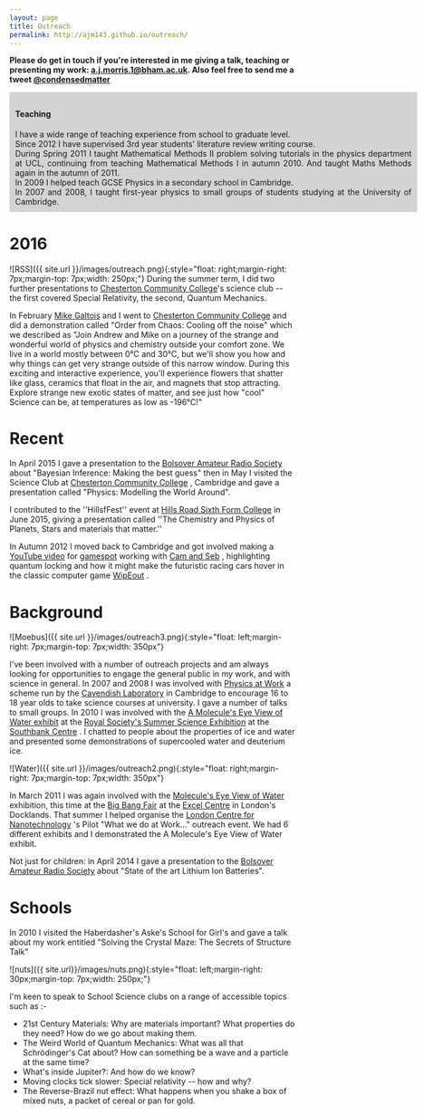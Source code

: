 ```yaml
---
layout: page
title: Outreach
permalink: http://ajm143.github.io/outreach/
---
```

**Please do get in touch if you're interested in me giving a talk, teaching or presenting my work: a.j.morris.1@bham.ac.uk. Also feel free to send me a tweet [@condensedmatter](https://twitter.com/condensedmatter?lang=en)**


<div style="float: center; background: lightgrey; width: 700px;border: 10px solid lightgrey;text-align: justify" >
<h4>Teaching</h4>
I have a wide range of teaching experience from school to graduate level. <br>
Since 2012 I have supervised 3rd year students' literature review writing course. <br>
During Spring 2011 I taught Mathematical Methods II problem solving tutorials in the physics department at UCL, continuing from teaching Mathematical Methods I in autumn 2010. And taught Maths Methods again in the autumn of 2011. <br>
In 2009 I helped teach GCSE Physics in a secondary school in Cambridge. <br>
In 2007 and 2008, I taught first-year physics to small groups of students studying at the University of Cambridge.  <br>
</div>

# 2016
![RSS]({{ site.url }}/images/outreach.png){:style="float: right;margin-right: 7px;margin-top: 7px;width: 250px;"}
During the summer term, I did two further presentations to [Chesterton Community College](http://chestertoncc.net/)'s science club -- the first covered Special Relativity, the second, Quantum Mechanics. 

In February [Mike Galtois](http://www.michaelgaultois.com/)  and I went to [Chesterton Community College](http://chestertoncc.net/) and did a demonstration called "Order from Chaos: Cooling off the noise" which we described as "Join Andrew and Mike on a journey of the strange and wonderful world of physics and chemistry outside your comfort zone. We live in a world mostly between 0°C and 30°C, but we'll show you how and why things can get very strange outside of this narrow window. During this exciting and interactive experience, you'll experience flowers that shatter like glass, ceramics that float in the air, and magnets that stop attracting. Explore strange new exotic states of matter, and see just how "cool" Science can be, at temperatures as low as -196°C!"

# Recent

In April 2015 I gave a presentation to the [Bolsover Amateur Radio Society](http://www.g4rsb.org.uk/)  about "Bayesian Inference: Making the best guess" then in May I visited the Science Club at [Chesterton Community College](http://chestertoncc.net/) , Cambridge and gave a presentation called "Physics: Modelling the World Around".

I contributed to the ''HillsfFest'' event at [Hills Road Sixth Form College](http://www.hillsroad.ac.uk/)  in June 2015, giving a presentation called ''The Chemistry and Physics of Planets, Stars and materials that matter.''

In Autumn 2012 I moved back to Cambridge and got involved making a [YouTube video](https://www.youtube.com/watch?v=6RzrfhIgyH4)  for [gamespot](http://www.gamespot.com/)  working with [Cam and Seb](https://www.youtube.com/channel/UCzL1QebGETNoRIOCu-GC0Ew) , highlighting quantum locking and how it might make the futuristic racing cars hover in the classic computer game [WipEout](https://www.playstation.com/en-gb/) .

# Background

![Moebus]({{ site.url }}/images/outreach3.png){:style="float: left;margin-right: 7px;margin-top: 7px;width: 350px"}


I've been involved with a number of outreach projects and am always looking for opportunities to engage the general public in my work, and with science in general. In 2007 and 2008 I was involved with [Physics at Work](http://outreach.phy.cam.ac.uk/programme/physicsatwork)  a scheme run by the [Cavendish Laboratory](http://www.phy.cam.ac.uk/)  in Cambridge to encourage 16 to 18 year olds to take science courses at university. I gave a number of talks to small groups. In 2010 I was involved with the [A Molecule's Eye View of Water exhibit](http://www.chem.ucl.ac.uk/ice/outreach.html)  at the [Royal Society's Summer Science Exhibition](http://sse.royalsociety.org)  at the [Southbank Centre](http://www.southbankcentre.co.uk/) . I chatted to people about the properties of ice and water and presented some demonstrations of supercooled water and deuterium ice.

![Water]({{ site.url }}/images/outreach2.png){:style="float: right;margin-right: 7px;margin-top: 7px;width: 350px"}

In March 2011 I was again involved with the [Molecule's Eye View of Water](http://www.chem.ucl.ac.uk/ice/outreach.html)  exhibition, this time at the [Big Bang Fair](https://www.thebigbangfair.co.uk/)  at the [Excel Centre](http://www.excel-london.co.uk/)  in London's Docklands. That summer I helped organise the [London Centre for Nanotechnology](https://www.london-nano.com/) 's Pilot "What we do at Work..." outreach event. We had 6 different exhibits and I demonstrated the A Molecule's Eye View of Water exhibit.

Not just for children: in April 2014 I gave a presentation to the [Bolsover Amateur Radio Society](http://www.g4rsb.org.uk/)  about "State of the art Lithium Ion Batteries".

# Schools

In 2010 I visited the Haberdasher's Aske's School for Girl's and gave a talk about my work entitled "Solving the Crystal Maze: The Secrets of Structure Talk"

![nuts]({{ site.url}}/images/nuts.png){:style="float: left;margin-right: 30px;margin-top: 7px;width: 250px;"}

I'm keen to speak to School Science clubs on a range of accessible topics such as :-

* 21st Century Materials: Why are materials important? What properties do they need? How do we go about making them.
* The Weird World of Quantum Mechanics: What was all that Schrödinger's Cat about? How can something be a wave and a particle at the same time?
* What's inside Jupiter?: And how do we know?
* Moving clocks tick slower: Special relativity -- how and why?
* The Reverse-Brazil nut effect: What happens when you shake a box of mixed nuts, a packet of cereal or pan for gold.

